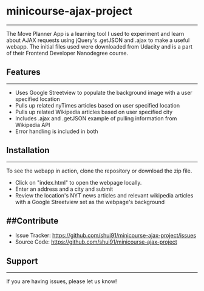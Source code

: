 # minicourse-ajax-project
--------
The Move Planner App is a learning tool I used to experiment and learn about AJAX requests using jQuery's .getJSON and .ajax to make a useful webapp. The initial files used were downloaded from Udacity and is a part of their Frontend Developer Nanodegree course. 


## Features
--------

- Uses Google Streetview to populate the background image with a user specified location
- Pulls up related nyTimes articles based on user specified location
- Pulls up related Wikipedia articles based on user specified city
- Includes .ajax and .getJSON example of pulling information from Wikipedia API
- Error handling is included in both 

## Installation
------------

To see the webapp in action, clone the repository or download the zip file. 

* Click on "index.html" to open the webpage locally. 
* Enter an address and a city and submit
* Review the location's NYT news articles and relevant wikipedia articles with a Google Streetview set as the webpage's background

##Contribute
----------

- Issue Tracker: https://github.com/shui91/minicourse-ajax-project/issues
- Source Code: https://github.com/shui91/minicourse-ajax-project

## Support
-------

If you are having issues, please let us know!

